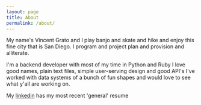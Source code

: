 ```yaml
---
layout: page
title: About
permalink: /about/
---
```


My name's Vincent Grato and I play banjo and skate and hike and enjoy this fine city that is San Diego.
I program and project plan and provision and alliterate.

I'm a backend developer with most of my time in Python and Ruby
I love good names, plain text files, simple user-serving design and good API's
I've worked with data systems of a bunch of fun shapes and would love to see what y'all are working on.

My [linkedin](https://www.linkedin.com/in/vgrato/) has my most recent 'general' resume
